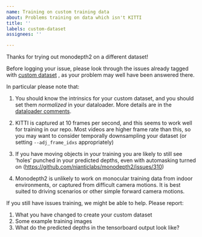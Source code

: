 ```yaml
---
name: Training on custom training data
about: Problems training on data which isn't KITTI
title: ''
labels: custom-dataset
assignees: ''

---
```


Thanks for trying out monodepth2 on a different dataset!

Before logging your issue, please look through the issues already tagged with [custom dataset](https://github.com/nianticlabs/monodepth2/issues?q=label%3Acustom-dataset+)  , as your problem may well have been answered there.

In particular please note that:

1. You should know the intrinsics for your custom dataset, and you should set them *normalized* in your dataloader. More details are in the [dataloader comments](https://github.com/nianticlabs/monodepth2/blob/master/datasets/kitti_dataset.py#L24).

2. KITTI is captured at 10 frames per second, and this seems to work well for training in our repo. Most videos are higher frame rate than this, so you may want to consider temporally downsampling your dataset (or setting `--adj_frame_idxs` appropriately)

3. If you have moving objects in your training you are likely to still see ‘holes’ punched in your predicted depths, even with automasking turned on (https://github.com/nianticlabs/monodepth2/issues/310) 

4. Monodepth2 is unlikely to work on monocular training data from indoor environments, or captured from difficult camera motions. It is best suited to driving scenarios or other simple forward camera motions.

If you still have issues training, we might be able to help. Please report:

1. What you have changed to create your custom dataset
2. Some example training images
3. What do the predicted depths in the tensorboard output look like?
